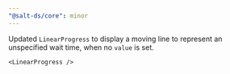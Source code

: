 ```yaml
---
"@salt-ds/core": minor
---
```


Updated `LinearProgress` to display a moving line to represent an unspecified wait time, when no `value` is set.

`<LinearProgress />`
